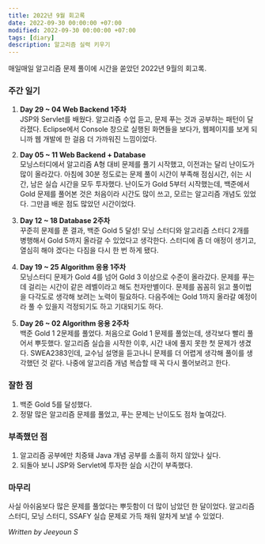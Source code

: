 ```yaml
---
title: 2022년 9월 회고록
date: 2022-09-30 00:00:00 +07:00
modified: 2022-09-30 00:00:00 +07:00
tags: [diary]
description: 알고리즘 실력 키우기
---
```


매일매일 알고리즘 문제 풀이에 시간을 쏟았던 2022년 9월의 회고록.

### 주간 일기
1. **Day 29 ~ 04 Web Backend 1주차**  
    JSP와 Servlet를 배웠다. 알고리즘 수업 듣고, 문제 푸는 것과 공부하는 패턴이 달라졌다. Eclipse에서 Console 창으로 실행된 화면들을 보다가, 웹페이지를 보게 되니까 웹 개발에 한 걸음 더 가까워진 느낌이었다.  

2. **Day 05 ~ 11 Web Backend + Database**  
    모닝스터디에서 알고리즘 A형 대비 문제를 풀기 시작했고, 이전과는 달리 난이도가 많이 올라갔다. 아침에 30분 정도로는 문제 풀이 시간이 부족해 점심시간, 쉬는 시간, 남은 실습 시간을 모두 투자했다. 난이도가 Gold 5부터 시작했는데, 백준에서 Gold 문제를 풀어본 것은 처음이라 시간도 많이 쓰고, 모르는 알고리즘 개념도 있었다. 그만큼 배운 점도 많았던 시간이었다.  

3. **Day 12 ~ 18 Database 2주차**  
    꾸준히 문제를 푼 결과, 백준 Gold 5 달성! 모닝 스터디와 알고리즘 스터디 2개를 병행해서 Gold 5까지 올라갈 수 있었다고 생각한다. 스터디에 좀 더 애정이 생기고, 열심히 해야 겠다는 다짐을 다시 한 번 하게 됐다.  

4. **Day 19 ~ 25 Algorithm 응용 1주차**  
    모닝스터디 문제가 Gold 4를 넘어 Gold 3 이상으로 수준이 올라갔다. 문제를 푸는데 걸리는 시간이 같은 레벨이라고 해도 천자만별이다. 문제를 꼼꼼히 읽고 풀이법을 다각도로 생각해 보려는 노력이 필요하다. 다음주에는 Gold 1까지 올라갈 예정이라 풀 수 있을지 걱정되기도 하고 기대되기도 하다.   

5. **Day 26 ~ 02 Algorithm 응용 2주차**  
    백준 Gold 1 2문제를 풀었다. 처음으로 Gold 1 문제를 풀었는데, 생각보다 빨리 풀어서 뿌듯했다. 알고리즘 실습을 시작한 이후, 시간 내에 풀지 못한 첫 문제가 생겼다. SWEA2383인데, 교수님 설명을 듣고나니 문제를 더 어렵게 생각해 풀이를 생각했던 것 같다. 나중에 알고리즘 개념 복습할 때 꼭 다시 풀어보려고 한다.

### 잘한 점
1. 백준 Gold 5를 달성했다.
2. 정말 많은 알고리즘 문제를 풀었고, 푸는 문제는 난이도도 점차 높여갔다.

### 부족했던 점
1. 알고리즘 공부에만 치중돼 Java 개념 공부를 소홀히 하지 않았나 싶다.
2. 되돌아 보니 JSP와 Servlet에 투자한 실습 시간이 부족했다.

### 마무리
사실 아쉬움보다 많은 문제를 풀었다는 뿌듯함이 더 많이 남았던 한 달이었다. 알고리즘 스터디, 모닝 스터디, SSAFY 실습 문제로 가득 채워 알차게 보낼 수 있었다.

_Written by Jeeyoun S_
